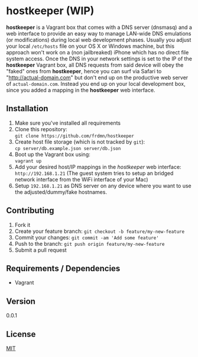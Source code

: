 # hostkeeper (WIP)

__hostkeeper__ is a Vagrant box that comes with a DNS server (dnsmasq) and a web interface to provide an easy way to manage LAN-wide DNS emulations (or modifications) during local web development phases. Usually you adjust your local `/etc/hosts` file on your OS X or Windows machine, but this approach won't work on a (non jailbreaked) iPhone which has no direct file system access. Once the DNS in your network settings is set to the IP of the __hostkeeper__ Vagrant box, all DNS requests from said device will obey the "faked" ones from __hostkeeper__, hence you can surf via Safari to "http://actual-domain.com" but don't end up on the productive web server of `actual-domain.com`. Instead you end up on your local development box, since you added a mapping in the __hostkeeper__ web interface.

## Installation

1. Make sure you've installed all requirements
2. Clone this repository:  
  `git clone https://github.com/frdmn/hostkeeper`
3. Create host file storage (which is not tracked by `git`):  
  `cp server/db.example.json server/db.json `
4. Boot up the Vagrant box using:  
  `vagrant up`
5. Add your desired host/IP mappings in the _hostkeeper_ web interface:  
  `http://192.168.1.21` (The guest system tries to setup an bridged network interface from the WiFi interface of your Mac)
6. Setup `192.168.1.21` as DNS server on any device where you want to use the adjusted/dummy/fake hostnames.

## Contributing

1. Fork it
2. Create your feature branch: `git checkout -b feature/my-new-feature`
3. Commit your changes: `git commit -am 'Add some feature'`
4. Push to the branch: `git push origin feature/my-new-feature`
5. Submit a pull request

## Requirements / Dependencies

* Vagrant

## Version

0.0.1

## License

[MIT](LICENSE)
